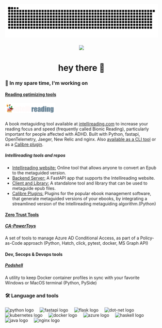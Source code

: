 
<div align="center">
<img src="https://raw.githubusercontent.com/0x6f677548/0x6f677548/output/snake.svg" alt="Snake animation" />
</div>

###

<div align="center">
  <img src="https://visitor-badge.laobi.icu/badge?page_id=0x6f677548.0x6f677548&"  />
</div>

###

<h1 align="center">hey there 👋</h1>
<h3 align="left">🔭 In my spare time, I'm working on</h3>
<h4 align="left"><a href="https://github.com/stars/0x6f677548/lists/my-reading-related-projects">Reading optimizing tools</a></h4>
<h5 align="left"><a href="https://github.com/0x6f677548/intellireading-www"><img alt="Intellireading.com" src="https://raw.githubusercontent.com/0x6f677548/intellireading-www/main/src/img/intellireading.png" style="width: 165px;"></a></h5>
A book metaguiding tool available at <a href="https://www.intellireading.com">intellireading.com</a> to increase your reading focus and speed (frequently called Bionic Reading), particularly important for people affected with ADHD. Built with Python, fastapi, OpenTelemetry, Jaeger, New Relic and nginx. Also <a href="https://github.com/0x6f677548/intellireading-cli">available as a CLI tool</a> or as a <a href="https://github.com/0x6f677548/intellireading-calibre-plugins">Calibre plugin</a>. 
<h5 align="left">Intellireading tools and repos</h5>
<ul> <li> <a href="https://github.com/0x6f677548/intellireading-www">Intellireading website:</a> Online tool that allows anyone to convert an Epub to the metaguided version. </li> <li> <a href="https://github.com/0x6f677548/intellireading-backend">Backend Server:</a> A FastAPI app that supports the Intellireading website. </li> <li> <a href="https://github.com/0x6f677548/intellireading-cli">Client and Library:</a> A standalone tool and library that can be used to metaguide epub files. </li> <li> <a href="https://github.com/0x6f677548/intellireading-calibre-plugins">Calibre Plugins:</a> Plugins for the popular ebook management software, that generate metaguided versions of your ebooks, by integrating a streamlined version of the Intellireading metaguiding algorithm.(Python) </li> </ul>
<h4 align="left"><a href="https://github.com/stars/0x6f677548/lists/my-zerotrust-projects">Zero Trust Tools</a></h4>
<h5 align="left"><a href="https://github.com/0x6f677548/zerotrust-ca-powertoys">CA-PowerToys</a></h5>
A set of tools to manage Azure AD Conditional Access, as part of a Policy-as-Code approach (Python, Hatch, click, pytest, docker, MS Graph API)
<h4 align="left">Dev, Secops & Devops tools</h4>
<h5 align="left"><a href="https://github.com/0x6f677548/podshell">Podshell</a></h5>
A utility to keep Docker container profiles in sync with your favorite Windows or MacOS terminal (Python, PySide)
<h3 align="left">🛠 Language and tools</h3>

###

<div align="left">
  <img src="https://cdn.jsdelivr.net/gh/devicons/devicon/icons/python/python-original.svg" height="40" alt="python logo"  />
  <img width="12" />
  <img src="https://cdn.jsdelivr.net/gh/devicons/devicon/icons/fastapi/fastapi-original.svg" height="40" alt="fastapi logo"  />
  <img width="12" />
  <img src="https://cdn.jsdelivr.net/gh/devicons/devicon/icons/flask/flask-original.svg" height="40" alt="flask logo"  />
  <img width="12" />
  <img src="https://cdn.jsdelivr.net/gh/devicons/devicon/icons/dot-net/dot-net-original.svg" height="40" alt="dot-net logo"  />
  <img width="12" />
  <img src="https://cdn.jsdelivr.net/gh/devicons/devicon/icons/kubernetes/kubernetes-plain.svg" height="40" alt="kubernetes logo"  />
  <img width="12" />
  <img src="https://cdn.jsdelivr.net/gh/devicons/devicon/icons/docker/docker-original.svg" height="40" alt="docker logo"  />
  <img width="12" />
  <img src="https://cdn.jsdelivr.net/gh/devicons/devicon/icons/azure/azure-original.svg" height="40" alt="azure logo"  />
  <img width="12" />
  <img src="https://cdn.jsdelivr.net/gh/devicons/devicon/icons/haskell/haskell-original.svg" height="40" alt="haskell logo"  />
  <img width="12" />
  <img src="https://cdn.jsdelivr.net/gh/devicons/devicon/icons/java/java-original.svg" height="40" alt="java logo"  />
  <img width="12" />
  <img src="https://cdn.jsdelivr.net/gh/devicons/devicon/icons/nginx/nginx-original.svg" height="40" alt="nginx logo"  />
</div>


